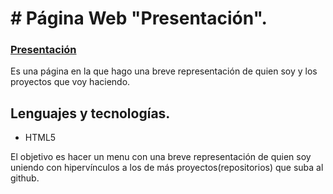 # # Página Web "Presentación".

### [Presentación](https://megagringa.github.io/Presentacion/index.html)

Es una página en la que hago una breve representación de quien soy y los proyectos que voy haciendo.

## Lenguajes y tecnologías.

- HTML5

El objetivo es hacer un menu con una breve representación de quien soy uniendo con hipervínculos a los de más
proyectos(repositorios) que suba al github.
